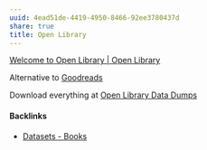 ```yaml
---
uuid: 4ead51de-4419-4950-8466-92ee3780437d
share: true
title: Open Library
---
```

[Welcome to Open Library | Open Library](https://openlibrary.org/)

Alternative to [Goodreads](../24837821-abf9-4a79-8e11-f39d399b4a59)

Download everything at [Open Library Data Dumps](https://openlibrary.org/developers/dumps)

#### Backlinks

* [Datasets - Books](/a1498ef7-79af-4358-8a69-c2e546a1222f)